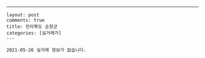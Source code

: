 ---
    layout: post
    comments: true
    title: 전라북도 순창군
    categories: [실거래가]
    ---

    2021-05-26 실거래 정보가 없습니다.

    